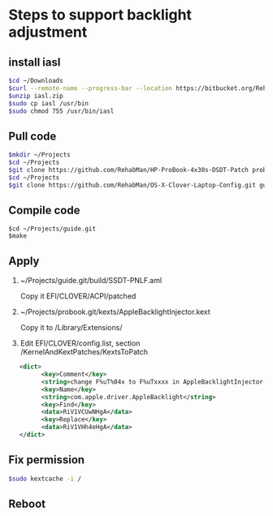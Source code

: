 # Steps to support backlight adjustment

## install iasl

```bash
$cd ~/Downloads
$curl --remote-name --progress-bar --location https://bitbucket.org/RehabMan/acpica/downloads/iasl.zip
$unzip iasl.zip
$sudo cp iasl /usr/bin
$sudo chmod 755 /usr/bin/iasl
```

## Pull code

```bash
$mkdir ~/Projects
$cd ~/Projects
$git clone https://github.com/RehabMan/HP-ProBook-4x30s-DSDT-Patch probook.git
$cd ~/Projects
$git clone https://github.com/RehabMan/OS-X-Clover-Laptop-Config.git guide.git
```

## Compile code

```
$cd ~/Projects/guide.git
$make
```

## Apply

1. ~/Projects/guide.git/build/SSDT-PNLF.aml

   Copy it EFI/CLOVER/ACPI/patched
   
2. ~/Projects/probook.git/kexts/AppleBacklightInjector.kext

   Copy it to /Library/Extensions/
   
3. Edit EFI/CLOVER/config.list, section /KernelAndKextPatches/KextsToPatch

```xml
   <dict>
         <key>Comment</key>
         <string>change F%uT%04x to F%uTxxxx in AppleBacklightInjector.kext (credit RehabMan)</string>
         <key>Name</key>
         <string>com.apple.driver.AppleBacklight</string>
         <key>Find</key>
         <data>RiV1VCUwNHgA</data>
         <key>Replace</key>
         <data>RiV1VHh4eHgA</data>
   </dict>
```

## Fix permission

```bash
$sudo kextcache -i /
```

## Reboot
